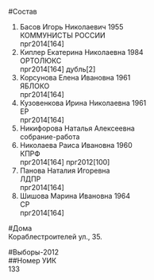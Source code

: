 #Состав  
1. Басов Игорь Николаевич 1955  
    КОММУНИСТЫ РОССИИ  
    прг2014[164]  
2. Киплер Екатерина Николаевна 1984  
    ОРТОЛЮКС  
    прг2014[164] дубль[2]  
3. Корсунова Елена Ивановна 1961  
    ЯБЛОКО  
    прг2014[164]  
4. Кузовенкова Ирина Николаевна 1961  
    ЕР  
    прг2014[164]  
5. Никифорова Наталья Алексеевна  
    собрание-работа  
6. Николаева Раиса Ивановна 1960  
    КПРФ  
    прг2014[164] прг2012[100]  
7. Панова Наталия Игоревна  
    ЛДПР  
    прг2014[164]  
8. Шишова Марина Ивановна 1964  
    СР  
    прг2014[164]  
  
#Дома  
Кораблестроителей ул.,   35.  
  
#Выборы-2012  
##Номер УИК  
133  
